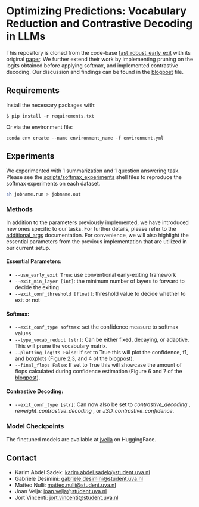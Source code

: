 <!--
# Not all FLOPs are created equally: leveraging confidence in intermediate representations to maximize efficiency subject to calibration error
-->

# Optimizing Predictions: Vocabulary Reduction and Contrastive Decoding in LLMs

This repository is cloned from the code-base <a href="https://github.com/raymin0223/fast_robust_early_exit" target="_blank" rel="noopener noreferrer">  fast_robust_early_exit</a> with its original [paper](https://arxiv.org/abs/2310.05424). We further extend their work by implementing pruning on the logits obtained before applying softmax, and implemented contrastive decoding. Our discussion and findings can be found in the [blogpost](blogpost.md) file.


## Requirements
Install the necessary packages with: 
```
$ pip install -r requirements.txt
```
Or via the environment file:
```
conda env create --name environment_name -f environment.yml
```

## Experiments
We experimented with 1 summarization and 1 question answering task. 
Please see the [scripts/softmax_experiments](src/scripts/softmax_experiments) shell files to reproduce the softmax experiments on each dataset.    
```bash
sh jobname.run > jobname.out
```

### Methods

In addition to the parameters previously implemented, we have introduced new ones specific to our tasks. For further details, please refer to the [additional_args](src/util/additional_args.py)  documentation. For convenience, we will also highlight the essential parameters from the previous implementation that are utilized in our current setup.

#### Essential Parameters:
- `--use_early_exit True`: use conventional early-exiting framework 
- `--exit_min_layer [int]`: the minimum number of layers to forward to decide the exiting
- `--exit_conf_threshold [float]`: threshold value to decide whether to exit or not

#### Softmax: 
- `--exit_conf_type softmax`: set the confidence measure to softmax values
- `--type_vocab_reduct [str]`: Can be either fixed, decaying, or adaptive. This will prune the vocabulary matrix.
- `--plotting_logits False`: If set to True this will plot the confidence, f1, and boxplots (Figure 2,3, and 4 of the [blogpost](blogpost.md)).
- `--final_flops False`: If set to True this will showcase the amount of flops calculated during confidence estimation (Figure 6 and 7 of the [blogpost](blogpost.md)).

#### Contrastive Decoding:
- `--exit_conf_type [str]`: Can now also be set to <i>contrastive_decoding </i>, <i> reweight_contrastive_decoding </i>, or <i>JSD_contrastive_confidence</i>.


### Model Checkpoints


The finetuned models are available at [jveila](https://huggingface.co/jvelja) on HuggingFace.

## Contact
- Karim Abdel Sadek: karim.abdel.sadek@student.uva.nl
- Gabriele Desimini: gabriele.desimini@student.uva.nl
- Matteo Nulli: matteo.nulli@student.uva.nl
- Joan Velja: joan.velja@student.uva.nl
- Jort Vincenti: jort.vincenti@student.uva.nl